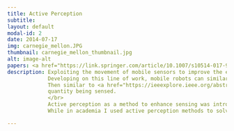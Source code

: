 ```yaml
---
title: Active Perception
subtitle:
layout: default
modal-id: 2
date: 2014-07-17
img: carnegie_mellon.JPG
thumbnail: carnegie_mellon_thumbnail.jpg
alt: image-alt
papers: <a href="https://link.springer.com/article/10.1007/s10514-017-9615-3">[ AURO 2018 ]</a>, <a href="https://tinyurl.com/y9c2amnj" target="_blank">[ TRO-14 ]</a>
description: Exploiting the movement of mobile sensors to improve the estimate of the target they are sensing is a well studied problem in active sensing.
             Developing on this line of work, mobile robots can similarly be treated as mobile sensors and the problem of state estimation can be treated as one of active information acquisition.
             Then similar to <a href="https://ieeexplore.ieee.org/abstract/document/8007233">Interactive Perception</a>, tools from <a href="https://tinyurl.com/y6uzqpox">information acquistion</a> we can exploited to solve the state estimation problem as an action selection that reduces uncertainty regarding the target
             quantity being sensed.
             </br>
             Active perception as a method to enhance sensing was introduced in robotics was first introduced by <a href="https://tinyurl.com/ydcddf8n">Basjcy. R</a> in the 80s. Since then this field has been extensively studied using tools from optimal control and decision making to solve a myriad of  <a href="https://link.springer.com/article/10.1007/s10514-017-9615-3">problems in robotics</a>. </br>
             While in academia I used active perception methods to solve problems in 3D object recognition. My collaborators and I formulated a novel non myopic view selection method for improving <a href="https://tinyurl.com/y9c2amnj" target="_blank">3D object recognition</a>. <iframe width="480" height="300" style="padding:10px;" src="https://www.youtube.com/embed/mVEYqssPYvE" frameborder="0" align="right" allow="accelerometer; autoplay; encrypted-media; gyroscope; picture-in-picture" allowfullscreen></iframe>. More recently I have been using tools from active perception to solve problems in 3D SLAM and coverage planning apart from 3D object recognition.

---
```

